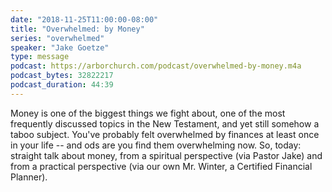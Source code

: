 ```yaml
---
date: "2018-11-25T11:00:00-08:00"
title: "Overwhelmed: by Money"
series: "overwhelmed"
speaker: "Jake Goetze"
type: message
podcast: https://arborchurch.com/podcast/overwhelmed-by-money.m4a
podcast_bytes: 32822217
podcast_duration: 44:39
---
```


Money is one of the biggest things we fight about, one of the most frequently discussed topics in the New Testament, and
yet still somehow a taboo subject. You've probably felt overwhelmed by finances at least once in your life -- and ods
are you find them overwhelming now. So, today: straight talk about money, from a spiritual perspective (via Pastor Jake)
and from a practical perspective (via our own Mr. Winter, a Certified Financial Planner). 
